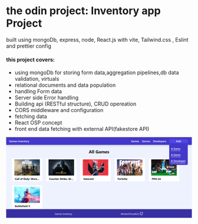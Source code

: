 <h1>the odin project: Inventory app Project</h1>
<p>built using mongoDb, express, node, React.js with vite, Tailwind.css , Eslint and prettier config</p>

<h4>this project covers: </h4>
<ul>
    <li>using mongoDb for storing form data,aggregation pipelines,db data validation, virtuals</li>
    <li>relational documents and data population</li>
    <li>handling Form data</li>
    <li>Server side Error handling</li>
    <li>Building api (RESTful structure), CRUD opereation</li>
    <li>CORS middleware and configuration</li>
    <li>fetching data</li>
    <li>React OSP concept</li>
    <li>front end data fetching with external API(fakestore API)</li>
</ul>
<img src="image.png">
